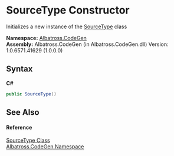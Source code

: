 # SourceType Constructor 
 

Initializes a new instance of the <a href="05e83ca2-32dd-e42a-6f5a-9790ba64de2a">SourceType</a> class

**Namespace:**&nbsp;<a href="15cf6e12-be6a-9747-9980-acf9dcacbf1a">Albatross.CodeGen</a><br />**Assembly:**&nbsp;Albatross.CodeGen (in Albatross.CodeGen.dll) Version: 1.0.6571.41629 (1.0.0.0)

## Syntax

**C#**<br />
``` C#
public SourceType()
```


## See Also


#### Reference
<a href="05e83ca2-32dd-e42a-6f5a-9790ba64de2a">SourceType Class</a><br /><a href="15cf6e12-be6a-9747-9980-acf9dcacbf1a">Albatross.CodeGen Namespace</a><br />
